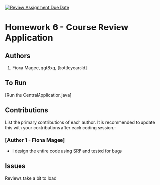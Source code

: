 [![Review Assignment Due Date](https://classroom.github.com/assets/deadline-readme-button-24ddc0f5d75046c5622901739e7c5dd533143b0c8e959d652212380cedb1ea36.svg)](https://classroom.github.com/a/uwW2kZBL)
# Homework 6 - Course Review Application

## Authors
1) Fiona Magee, qgt8xq, [bottleyearold]

## To Run

[Run the CentralApplication.java]

## Contributions

List the primary contributions of each author. It is recommended to update this with your contributions after each coding session.:

### [Author 1 - Fiona Magee]

* I design the entire code using SRP and tested for bugs   


## Issues

Reviews take a bit to load 
